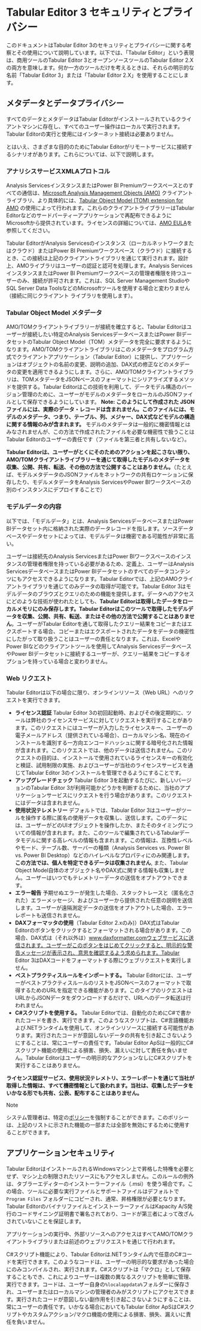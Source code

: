 ﻿# Tabular Editor 3 セキュリティとプライバシー

このドキュメントはTabular Editor 3のセキュリティとプライバシーに関する考察とその使用について説明しています。以下では、「Tabular Editor」という表現は、商用ツールのTabular Editor 3とオープンソースツールのTabular Editor 2.Xの両方を意味します。何か一方のツールだけを考えるときは、それらの明示的な名前「Tabular Editor 3」または「Tabular Editor 2.X」を使用することにします。

## メタデータとデータプライバシー

すべてのデータとメタデータはTabular Editorがインストールされているクライアントマシンに存在し、すべてのユーザー操作はローカルで実行されます。Tabular Editorの実行と使用にはインターネット接続は必要ありません。

とはいえ、さまざまな目的のためにTabular Editorがリモートサービスに接続するシナリオがあります。これらについては、以下で説明します。

### アナリシスサービスXMLAプロトコル

Analysis ServicesインスタンスまたはPower BI Premiumワークスペースとのすべての通信は、[Microsoft Analysis Management Objects (AMO)](https://docs.microsoft.com/en-us/analysis-services/amo/developing-with-analysis-management-objects-amo?view=asallproducts-allversions) クライアントライブラリ、より具体的には、[Tabular Object Model (TOM) extension for AMO](https://docs.microsoft.com/en-us/analysis-services/tom/introduction-to-the-tabular-object-model-tom-in-analysis-services-amo?view=asallproducts-allversions) の使用によって行われます。これらのクライアントライブラリーはTabular Editorなどのサードパーティーアプリケーションで再配布できるようにMicrosoftから提供されています。ライセンスの詳細については、[AMO EULA](https://go.microsoft.com/fwlink/?linkid=852989)を参照してください。

Tabular EditorがAnalysis Servicesのインスタンス（ローカルネットワークまたはクラウド）またはPower BI Premiumワークスペース（クラウド）に接続するとき、この接続は上記のクライアントライブラリを通じて実行されます。設計上、AMOライブラリはユーザーの認証と認可を処理します。Analysis ServicesインスタンスまたはPower BI Premiumワークスペースの管理者権限を持つユーザーのみ、接続が許可されます。これは、SQL Server Management StudioやSQL Server Data ToolsなどのMicrosoftツールを使用する場合と変わりません（接続に同じクライアント ライブラリを使用します）。

### Tabular Object Model メタデータ

AMO/TOMクライアントライブラリーが接続を確立すると、Tabular Editorはユーザーが接続したい特定のAnalysis ServicesデータベースまたはPower BIデータセットのTabular Object Model（TOM）メタデータを完全に要求するようになります。AMO/TOMクライアントライブラリはこのメタデータをプログラム方式でクライアントアプリケーション（Tabular Editor）に提供し、アプリケーションはオブジェクトの名前の変更、説明の追加、DAX式の修正などのメタデータの変更を適用できるようにします。さらに、AMO/TOMクライアントライブラリは、TOMメタデータをJSONベースのフォーマットにシリアライズするメソッドを提供する。Tabular Editorはこの技術を利用して、データモデル構造のバージョン管理のために、ユーザーがモデルのメタデータをローカルのJSONファイルとして保存できるようにしています。 **Note: このようにして作成された JSON ファイルには、実際のデータ・レコードは含まれません。このファイルには、モデルのメタデータ、つまり、テーブル、列、メジャー、DAX式などモデルの構造に関する情報のみが含まれます。** モデルのメタデータは一般的に機密情報とはみなされませんが、この方法で作成されたファイルを必要な機密性で扱うことはTabular Editorのユーザーの責任です（ファイルを第三者と共有しないなど）。

**Tabular Editorは、ユーザーがとくにそのためのアクションを起こさない限り、AMO/TOMクライアントライブラリーを通じて取得したモデルのメタデータを収集、公開、共有、転送、その他の方法で公開することはありません。**（たとえば、モデルメタデータのJSONファイルをネットワークの共有ロケーションに保存したり、モデルメタデータをAnalysis ServicesやPower BIワークスペースの別のインスタンスにデプロイすることで）

### モデルデータの内容

以下では、「モデルデータ」とは、Analysis ServicesデータベースまたはPower BIデータセット内に格納された実際のデータレコードを指します。ソースデータベースやデータセットによっては、モデルデータは機密である可能性が非常に高い。

ユーザーは接続先のAnalysis ServicesまたはPower BIワークスペースのインスタンスの管理者権限を持っている必要があるため、定義上、ユーザーはAnalysis ServicesデータベースまたはPower BIデータセットのすべてのデータコンテンツにもアクセスできるようになります。Tabular Editorでは、上記のAMOクライアントライブラリを通じてのみデータの取得が可能です。Tabular Editor 3はモデルデータのブラウズとクエリのための機能を提供します。データへのアクセスにどのような技術が使われたとしても、**Tabular Editorは取得したデータをローカルメモリにのみ保存します。Tabular Editorはこのツールで取得したモデルデータを収集、公開、共有、転送、またはその他の方法で公開することはありません**。ユーザーがTabular Editorを通して取得したクエリー結果をコピーまたはエクスポートする場合、コピーまたはエクスポートされたデータをデータの機密性にしたがって取り扱うことはユーザーの責任となります。これは、ExcelやPower BIなどのクライアントツールを使用してAnalysis ServicesデータベースやPower BIデータセットに接続するユーザーが、クエリー結果をコピーするオプションを持っている場合と変わりません。

### Web リクエスト

Tabular Editorは以下の場合に限り、オンラインリソース（Web URL）へのリクエストを実行できます。

- **ライセンス認証** Tabular Editor 3の初回起動時、およびその後定期的に、ツールは弊社のライセンスサービスに対してリクエストを実行することがあります。このリクエストにはユーザーが入力したライセンスキー、ユーザーの電子メールアドレス（提供されている場合）、ローカルマシン名、現在のインストールを識別する一方向エンコードハッシュに関する暗号化された情報が含まれます。このリクエストでは、他のデータは送信されません。このリクエストの目的は、インストールで使用されているライセンスキーの有効化と検証、試用制限の実施、およびユーザーが当社のライセンスサービスを通じてTabular Editor 3のインストールを管理できるようにすることです。
- **アップグレードチェック** Tabular Editor 3を起動するたびに、新しいバージョンのTabular Editor 3が利用可能かどうかを判断するために、当社のアプリケーションサービスにリクエストを行う場合があります。このリクエストにはデータは含まれません。
- **使用状況テレメトリー** デフォルトでは、Tabular Editor 3はユーザーがツールを操作する際に匿名の使用データを収集し、送信します。このデータには、ユーザーがどのUIオブジェクトを操作したか、またそのタイミングについての情報が含まれます。また、このツールで編集されているTabularデータモデルに関する高レベルの情報も含まれます。この情報は、互換性レベルやモード、テーブル数、サーバーの種類（Analysis Services vs. Power BI vs. Power BI Desktop）などのハイレベルなプロパティにのみ関連します。 **この方法では、個人を特定できるデータは収集されません**, また、Tabular Object Model自体のオブジェクト名やDAX式に関する情報も収集しません。ユーザーはいつでもテレメトリーデータの送信をオプトアウトできます。
- **エラー報告** 予期せぬエラーが発生した場合、スタックトレースと（匿名化された）エラーメッセージ、およびユーザーから提供された任意の説明を送信します。ユーザーが遠隔測定データの送信をオプトアウトした場合、エラーレポートも送信されません。
- **DAXフォーマッタの使用**（Tabular Editor 2.xのみ)）DAX式はTabular Editorのボタンをクリックするとフォーマットされる場合があります。この場合、DAX式は（それ以外は）www.daxformatter.comウェブサービスに送信されます。ユーザーがこのボタンをはじめてクリックすると、明示的な警告メッセージが表示され、意思を確認するよう求められます。Tabular Editor 3はDAXコードをフォーマットする際にウェブリクエストを実行しません。
- **ベストプラクティスルールをインポートする。** Tabular Editorには、ユーザーがベストプラクティスルールのリストをJSONベースのフォーマットで取得するためのURLを指定できる機能があります。このタイプのリクエストはURLからJSONデータをダウンロードするだけで、URLへのデータ転送は行われません。
- **C#スクリプトを使用する。** Tabular Editorでは、自動化のためにC#で書かれたコードを書き、実行できます。このようなスクリプトは、C#言語機能および.NETランタイムを使用して、オンラインリソースに接続する可能性があります。実行されたコードが意図しないデータの共有を引き起こさないようにすることは、常にユーザーの責任です。Tabular Editor ApSは一般的にC#スクリプト機能の使用による損害、損失、漏えいに対して責任を負いません。Tabular Editorはユーザーの明示的なアクションなしにC#スクリプトを実行することはありません。

**ライセンス認証サービス、使用状況テレメトリ、エラーレポートを通じて当社が取得した情報は、すべて機密情報として扱われます。当社は、収集したデータをいかなる形でも共有、公表、配布することはありません。**

> [!NOTE]
> システム管理者は、特定の[ポリシー](https://docs.tabulareditor.com/common/policies.html)を強制することができます。このポリシーは、上記のリストに示された機能の一部または全部を無効にするために使用することができます。

## アプリケーションセキュリティ

Tabular EditorはインストールされるWindowsマシン上で昇格した特権を必要とせず、マシン上の制限されたリソースにもアクセスしません。このルールの例外は、タブラーエディターのインストーラーファイル（.msi）を使う場合です。この場合、ツールに必要な実行ファイルとサポートファイルはデフォルトで `Program Files` フォルダーにコピーされ、通常、昇格権限が必要となります。Tabular EditorのバイナリファイルとインストーラーファイルはKapacity A/S発行のコードサイニング証明書で署名されており、コードが第三者によって改ざんされていないことを保証します。

アプリケーションの実行中、外部リソースへのアクセスはすべてAMO/TOMクライアントライブラリまたは前述のウェブリクエストを通じて行われます。

C#スクリプト機能により、Tabular Editorは.NETランタイム内で任意のC#コードを実行できます。このようなコードは、ユーザーの明示的な要求があった場合にのみコンパイルされ、実行されます。C#スクリプトは「マクロ」として保存することもでき、これによりユーザーは複数の異なるスクリプトを簡単に管理、実行できます。コードは、ユーザー自身の`%localappdata%`フォルダーに保存され、ユーザーまたはローカルマシンの管理者のみがスクリプトにアクセスできます。実行されたコードが意図しない副作用を引き起こさないようにすることは、常にユーザーの責任です。いかなる場合においてもTabular Editor ApSはC#スクリプトやカスタムアクション/マクロ機能の使用による損害、損失、漏えいに責任を負いません。

